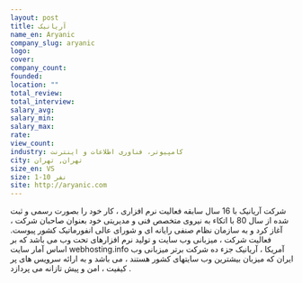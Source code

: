 ```yaml
---
layout: post
title: آریانیک
name_en: Aryanic
company_slug: aryanic
logo: 
cover: 
company_count:
founded:
location: ""
total_review: 
total_interview: 
salary_avg: 
salary_min: 
salary_max: 
rate: 
view_count: 
industry: کامپیوتر، فناوری اطلاعات و اینترنت
city: تهران, تهران
size_en: VS
size: 1-10 نفر
site: http://aryanic.com
---
```


شرکت آریانیک با 16 سال سابقه فعالیت نرم افزاری ، کار خود را بصورت رسمی و ثبت شده از سال 80 با اتکاء به نیروی متخصص فنی و مدیریتی خود بعنوان صاحبان شرکت ، آغاز کرد و به سازمان نظام صنفی رایانه ای و شورای عالی انفورماتیک کشور پیوست. فعالیت شرکت ، میزبانی وب سایت و تولید نرم افزارهای تحت وب می باشد که بر اساس آمار سایت webhosting.info آمریکا ، آریانیک جزء ده شرکت برتر میزبانی وب ایران که میزبان بیشترین وب سایتهای کشور هستند ، می باشد و به ارائه سرویس های پر کیفیت ، امن و پیش تازانه می پردازد .
